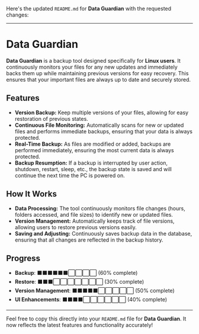 Here's the updated `README.md` for **Data Guardian** with the requested changes:

---

# **Data Guardian**

**Data Guardian** is a backup tool designed specifically for **Linux users**. It continuously monitors your files for any new updates and immediately backs them up while maintaining previous versions for easy recovery. This ensures that your important files are always up to date and securely stored.

## **Features**
- **Version Backup:** Keep multiple versions of your files, allowing for easy restoration of previous states.  
- **Continuous File Monitoring:** Automatically scans for new or updated files and performs immediate backups, ensuring that your data is always protected.  
- **Real-Time Backup:** As files are modified or added, backups are performed immediately, ensuring the most current data is always protected.  
- **Backup Resumption:** If a backup is interrupted by user action, shutdown, restart, sleep, etc., the backup state is saved and will continue the next time the PC is powered on.  

## **How It Works**
- **Data Processing:** The tool continuously monitors file changes (hours, folders accessed, and file sizes) to identify new or updated files.  
- **Version Management:** Automatically keeps track of file versions, allowing users to restore previous versions easily.  
- **Saving and Adjusting:** Continuously saves backup data in the database, ensuring that all changes are reflected in the backup history.  

## **Progress**
- **Backup**: ⬛⬛⬛⬛⬛⬛⬜⬜⬜⬜ (60% complete)  
- **Restore**: ⬛⬛⬛⬜⬜⬜⬜⬜⬜⬜ (30% complete)  
- **Version Management**: ⬛⬛⬛⬛⬛⬜⬜⬜⬜⬜ (50% complete)  
- **UI Enhancements**: ⬛⬛⬛⬛⬜⬜⬜⬜⬜⬜ (40% complete)

---

Feel free to copy this directly into your `README.md` file for **Data Guardian**. It now reflects the latest features and functionality accurately!
